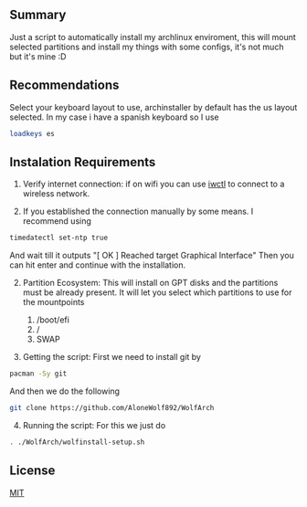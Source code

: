 ## Summary
Just a script to automatically install my archlinux enviroment, this will mount selected partitions and install my things with some configs, it's not much but it's mine :D

## Recommendations
Select your keyboard layout to use, archinstaller by default has the us layout selected.
In my case i have a spanish keyboard so I use
```sh
loadkeys es
```

## Instalation Requirements

1. Verify internet connection: if on wifi you can use [iwctl](https://wiki.archlinux.org/title/Iwd#iwctl) to connect to a wireless network.

2. If you established the connection manually by some means. I recommend using
```sh
timedatectl set-ntp true
```
And wait till it outputs "[ OK ] Reached target Graphical Interface"
Then you can hit enter and continue with the installation.

2. Partition Ecosystem: This will install on GPT disks and the partitions must be already present. It will let you select which partitions to use for the mountpoints
    1. /boot/efi
    2. /
    3. SWAP

3. Getting the script: First we need to install git by
```sh
pacman -Sy git
```
And then we do the following
```sh
git clone https://github.com/AloneWolf892/WolfArch
```

4. Running the script: For this we just do
```sh
. ./WolfArch/wolfinstall-setup.sh
```

## License
[MIT](https://choosealicense.com/licenses/mit/)